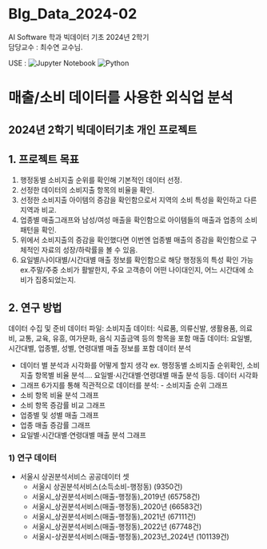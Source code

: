 # BIg_Data_2024-02

AI Software 학과 빅데이터 기초 2024년 2학기 <br>
담당교수 : 최수연 교수님.

USE : ![Jupyter Notebook](https://img.shields.io/badge/jupyter-%23FA0F00.svg?style=for-the-badge&logo=jupyter&logoColor=white) ![Python](https://img.shields.io/badge/python-3670A0?style=for-the-badge&logo=python&logoColor=ffdd54)
# 매출/소비 데이터를 사용한 외식업 분석
## 2024년 2학기 빅데이터기초 개인 프로젝트

## 1. 프로젝트 목표
1. 행정동별 소비지출 순위를 확인해 기본적인 데이터 선정.
2.  선정한 데이터의 소비지출 항목의 비율을 확인.
3.  선정한 소비지출 아이템의 증감을 확인함으로서 지역의 소비 특성을 확인하고 다른 지역과 비교.
4.  업종별 매출그래프와 남성/여성 매출을 확인함으로 아이템들의 매출과 업종의 소비 패턴을 확인.
5.  위에서 소비지출의 증감을 확인했다면 이번엔 업종별 매출의 증감을 확인함으로 구체적인 자료의 성장/하락률을 볼 수 있음.
6.  요일별/나이대별/시간대별 매출 정보를 확인함으로 해당 행정동의 특성 확인 가능
ex.주말/주중 소비가 활발한지, 주요 고객층이 어떤 나이대인지, 어느 시간대에 소비가 집중되었는지.
## 2. 연구 방법
데이터 수집 및 준비
데이터 파일:
소비지출 데이터: 식료품, 의류신발, 생활용품, 의료비, 교통, 교육, 유흥, 여가문화, 음식 지출금액 등의
항목을 포함
매출 데이터: 요일별, 시간대별, 업종별, 성별, 연령대별 매출 정보를 포함
데이터 분석
- 데이터 별 분석과 시각화를 어떻게 할지 생각 ex. 행정동별 소비지출 순위확인, 소비지출 항목별 비율
분석.... 요일별·시간대별·연령대별 매출 분석 등등. 데이터 시각화
- 그래프 6가지를 통해 직관적으로 데이터를 분석: - 소비지출 순위 그래프
- 소비 항목 비율 분석 그래프
- 소비 항목 증감률 비교 그래프
- 업종별 및 성별 매출 그래프
- 업종 매출 증감률 그래프
- 요일별·시간대별·연령대별 매출 분석 그래프
### 1) 연구 데이터
- 서울시 상권분석서비스 공공데이터 셋 
    - 서울시 상권분석서비스(소득소비-행정동) (9350건)
    - 서울시_상권분석서비스(매출-행정동)_2019년 (65758건)
    - 서울시_상권분석서비스(매출-행정동)_2020년 (66583건)
    - 서울시_상권분석서비스(매출-행정동)_2021년 (67111건)
    - 서울시_상권분석서비스(매출-행정동)_2022년 (67748건)
    - 서울시-상권분석서비스(매출-행정동)_2023년_2024년 (101139건)

